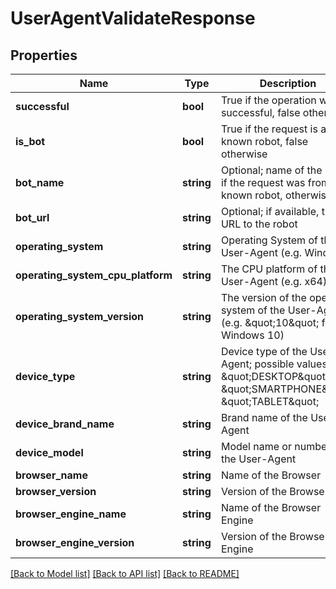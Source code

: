 # UserAgentValidateResponse

## Properties
Name | Type | Description | Notes
------------ | ------------- | ------------- | -------------
**successful** | **bool** | True if the operation was successful, false otherwise | [optional] 
**is_bot** | **bool** | True if the request is a known robot, false otherwise | [optional] 
**bot_name** | **string** | Optional; name of the robot if the request was from a known robot, otherwise null | [optional] 
**bot_url** | **string** | Optional; if available, the URL to the robot | [optional] 
**operating_system** | **string** | Operating System of the User-Agent (e.g. Windows) | [optional] 
**operating_system_cpu_platform** | **string** | The CPU platform of the User-Agent (e.g. x64) | [optional] 
**operating_system_version** | **string** | The version of the operating system of the User-Agent (e.g. \&quot;10\&quot; for Windows 10) | [optional] 
**device_type** | **string** | Device type of the User-Agent; possible values are \&quot;DESKTOP\&quot;, \&quot;SMARTPHONE\&quot;, \&quot;TABLET\&quot; | [optional] 
**device_brand_name** | **string** | Brand name of the User-Agent | [optional] 
**device_model** | **string** | Model name or number of the User-Agent | [optional] 
**browser_name** | **string** | Name of the Browser | [optional] 
**browser_version** | **string** | Version of the Browser | [optional] 
**browser_engine_name** | **string** | Name of the Browser Engine | [optional] 
**browser_engine_version** | **string** | Version of the Browser Engine | [optional] 

[[Back to Model list]](../README.md#documentation-for-models) [[Back to API list]](../README.md#documentation-for-api-endpoints) [[Back to README]](../README.md)


